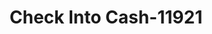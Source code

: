---
f_zip-code: 52761
f_state-code: IA
title: Check Into Cash-11921
f_phone: 563-288-9328
f_city-only: Muscatine
f_address: 1522 Park Ave Muscatine
f_location-unique-id: '11921'
slug: check-into-cash-11921
updated-on: '2024-05-30T13:46:58.046Z'
created-on: '2024-05-30T13:36:59.803Z'
published-on: '2024-05-30T13:54:32.469Z'
f_city-state: cms/city/muscatine-ia.md
f_company: cms/company/check-into-cash.md
f_state: cms/state/iowa.md
layout: '[payday-loan].html'
tags: payday-loan
---